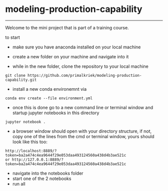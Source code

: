 # modeling-production-capability
___________________________________________________

Welcome to the mini project that is part of a training course.


to start
- make sure you have anaconda installed on your local machine

- create a new folder on your machine and navigate into it

- while in the new folder, clone the repository to your local machine

```git clone https://github.com/primalkriek/modeling-production-capability.git```

- install a new conda environemnt via 

```
conda env create --file environment.yml
```

- once this is done go to a new command line or terminal window and startup jupyter notebooks in this 
directory
```
jupyter notebook .
```

- a browser window should open with your directory structure, if not, copy one of the lines from 
the cmd or terminal window, yours should look like this too:

```
http://localhost:8889/?token=ba2a474c4ea9644f29e053daa493124560a438d4b3ae521c
or http://127.0.0.1:8889/?token=ba2a474c4ea9644f29e053daa493124560a438d4b3ae521c

```

- navigate into the notebooks folder
- start one of the 2 notebooks
- run all

